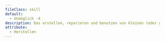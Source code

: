 ```yaml
---
fileClass: skill
default:
  - Unmöglich -4
description: Das erstellen, reparieren und benutzen von kleinen (oder großen) komplexen Mechanismen
attribute:
  - Herstellen
---
```

